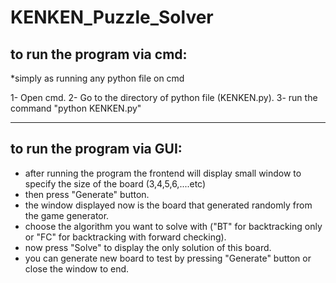 # KENKEN_Puzzle_Solver

to run the program via cmd:
-----------------------------
*simply as running any python file on cmd

1- Open cmd.
2- Go to the directory of python file (KENKEN.py).
3- run the command "python KENKEN.py"

-----------------------------------------------------------


to run the program via GUI:
----------------------------
- after running the program the frontend will display small window to specify the size of the board (3,4,5,6,....etc)
- then press "Generate" button.
- the window displayed now is the board that generated randomly from the game generator.
- choose the algorithm you want to solve with ("BT" for backtracking only or "FC" for backtracking with forward checking).
- now press "Solve" to display the only solution of this board.
- you can generate new board to test by pressing "Generate" button or close the window to end. 
